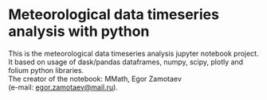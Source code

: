# Meteorological data timeseries analysis with python
This is the meteorological data timeseries analysis jupyter notebook project. \
It based on usage of dask/pandas dataframes, numpy, scipy, plotly and folium python libraries. \
The creator of the notebook: MMath, Egor Zamotaev \
(e-mail: egor.zamotaev@mail.ru).
